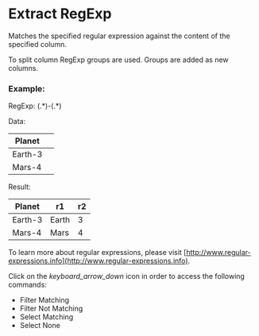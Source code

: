 <!-- TITLE: Extract RegExp -->
<!-- SUBTITLE: -->

# Extract RegExp

Matches the specified regular expression against the content of the specified column. 

To split column RegExp groups are used. Groups are added as new columns.

### Example: 

RegExp: (.\*)-(.\*)

Data:

| Planet  |   |
|---------|---|
| Earth-3 |   |
| Mars-4  |   |

Result: 

| Planet  | r1    | r2 |
|---------|-------|----|
| Earth-3 | Earth | 3  |
| Mars-4  | Mars  | 4  |


To learn more about regular expressions, please visit 
[http://www.regular-expressions.info](http://www.regular-expressions.info).

Click on the _keyboard_arrow_down_ icon in order to access the following commands:

  * Filter Matching
  * Filter Not Matching
  * Select Matching
  * Select None
